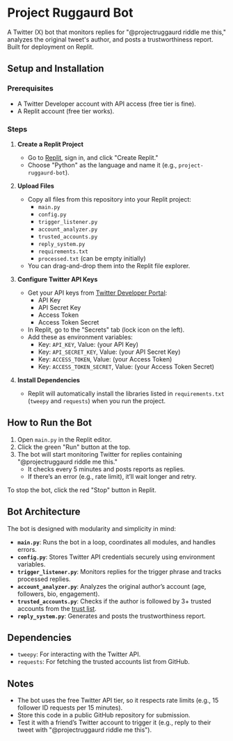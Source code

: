 # Project Ruggaurd Bot

A Twitter (X) bot that monitors replies for "@projectruggaurd riddle me this," analyzes the original tweet's author, and posts a trustworthiness report. Built for deployment on Replit.

## Setup and Installation

### Prerequisites
- A Twitter Developer account with API access (free tier is fine).
- A Replit account (free tier works).

### Steps
1. **Create a Replit Project**
   - Go to [Replit](https://replit.com/), sign in, and click "Create Replit."
   - Choose "Python" as the language and name it (e.g., `project-ruggaurd-bot`).

2. **Upload Files**
   - Copy all files from this repository into your Replit project:
     - `main.py`
     - `config.py`
     - `trigger_listener.py`
     - `account_analyzer.py`
     - `trusted_accounts.py`
     - `reply_system.py`
     - `requirements.txt`
     - `processed.txt` (can be empty initially)
   - You can drag-and-drop them into the Replit file explorer.

3. **Configure Twitter API Keys**
   - Get your API keys from [Twitter Developer Portal](https://developer.twitter.com/):
     - API Key
     - API Secret Key
     - Access Token
     - Access Token Secret
   - In Replit, go to the "Secrets" tab (lock icon on the left).
   - Add these as environment variables:
     - Key: `API_KEY`, Value: (your API Key)
     - Key: `API_SECRET_KEY`, Value: (your API Secret Key)
     - Key: `ACCESS_TOKEN`, Value: (your Access Token)
     - Key: `ACCESS_TOKEN_SECRET`, Value: (your Access Token Secret)

4. **Install Dependencies**
   - Replit will automatically install the libraries listed in `requirements.txt` (`tweepy` and `requests`) when you run the project.

## How to Run the Bot

1. Open `main.py` in the Replit editor.
2. Click the green "Run" button at the top.
3. The bot will start monitoring Twitter for replies containing "@projectruggaurd riddle me this."
   - It checks every 5 minutes and posts reports as replies.
   - If there’s an error (e.g., rate limit), it’ll wait longer and retry.

To stop the bot, click the red "Stop" button in Replit.

## Bot Architecture

The bot is designed with modularity and simplicity in mind:

- **`main.py`**: Runs the bot in a loop, coordinates all modules, and handles errors.
- **`config.py`**: Stores Twitter API credentials securely using environment variables.
- **`trigger_listener.py`**: Monitors replies for the trigger phrase and tracks processed replies.
- **`account_analyzer.py`**: Analyzes the original author’s account (age, followers, bio, engagement).
- **`trusted_accounts.py`**: Checks if the author is followed by 3+ trusted accounts from the [trust list](https://github.com/devsyrem/turst-list/blob/main/list).
- **`reply_system.py`**: Generates and posts the trustworthiness report.

## Dependencies
- `tweepy`: For interacting with the Twitter API.
- `requests`: For fetching the trusted accounts list from GitHub.

## Notes
- The bot uses the free Twitter API tier, so it respects rate limits (e.g., 15 follower ID requests per 15 minutes).
- Store this code in a public GitHub repository for submission.
- Test it with a friend’s Twitter account to trigger it (e.g., reply to their tweet with "@projectruggaurd riddle me this").
